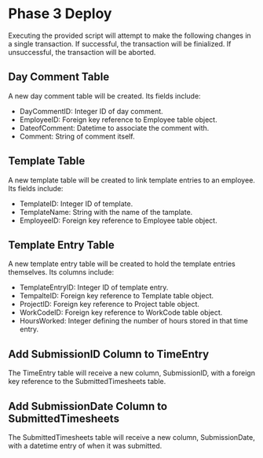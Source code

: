 # Phase 3 Deploy

Executing the provided script will attempt to make the following changes in a single transaction. If successful, the transaction will be finialized. If unsuccessful, the transaction will be aborted.

## Day Comment Table
A new day comment table will be created. Its fields include:
- DayCommentID: Integer ID of day comment.
- EmployeeID: Foreign key reference to Employee table object.
- DateofComment: Datetime to associate the comment with.
- Comment: String of comment itself.

## Template Table
A new template table will be created to link template entries to an employee. Its fields include:
- TemplateID: Integer ID of template.
- TemplateName: String with the name of the tamplate.
- EmployeeID: Foreign key reference to Employee table object.

## Template Entry Table
A new template entry table will be created to hold the template entries themselves. Its columns include:
- TemplateEntryID: Integer ID of template entry.
- TempalteID: Foreign key reference to Template table object.
- ProjectID: Foreign key reference to Project table object.
- WorkCodeID: Foreign key reference to WorkCode table object.
- HoursWorked: Integer defining the number of hours stored in that time entry.

## Add SubmissionID Column to TimeEntry
The TimeEntry table will receive a new column, SubmissionID, with a foreign key reference to the SubmittedTimesheets table.

## Add SubmissionDate Column to SubmittedTimesheets
The SubmittedTimesheets table will receive a new column, SubmissionDate, with a datetime entry of when it was submitted.

